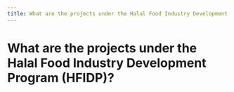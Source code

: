 ```yaml
---
title: What are the projects under the Halal Food Industry Development Program (HFIDP)?
---
```


# What are the projects under the Halal Food Industry Development Program (HFIDP)?
